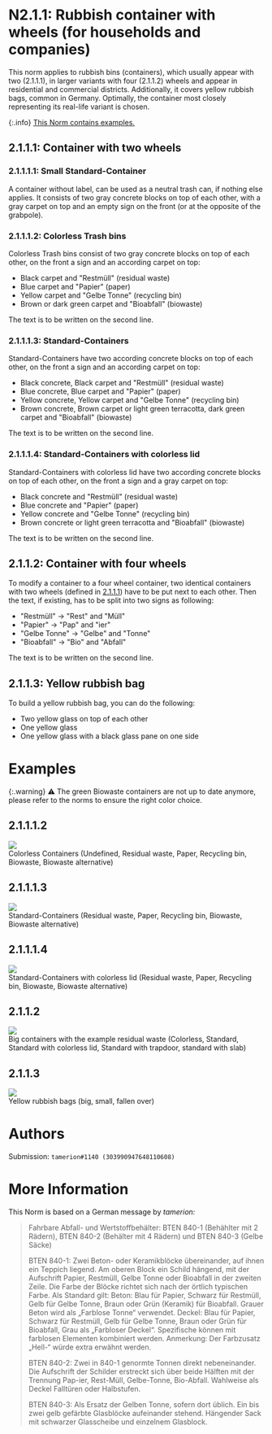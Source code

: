 # N2.1.1: Rubbish container with wheels (for households and companies)

This norm applies to rubbish bins (containers), which usually appear with two (2.1.1.1), in larger variants with four (2.1.1.2) wheels and appear in residential and commercial districts. Additionally, it covers yellow rubbish bags, common in Germany. Optimally, the container most closely representing its real-life variant is chosen.

{:.info}
[This Norm contains examples.](#examples)

## 2.1.1.1: Container with two wheels
### 2.1.1.1.1: Small Standard-Container

A container without label, can be used as a neutral trash can, if nothing else applies. It consists of two gray concrete blocks on top of each other, with a gray carpet on top and an empty sign on the front (or at the opposite of the grabpole).

### 2.1.1.1.2: Colorless Trash bins

Colorless Trash bins consist of two gray concrete blocks on top of each other, on the front a sign and an according carpet on top:
* Black carpet and "Restmüll" (residual waste)
* Blue carpet and "Papier" (paper)
* Yellow carpet and "Gelbe Tonne" (recycling bin)
* Brown or dark green carpet and "Bioabfall" (biowaste)

The text is to be written on the second line.

### 2.1.1.1.3: Standard-Containers

Standard-Containers have two according concrete blocks on top of each other, on the front a sign and an according carpet on top:
* Black concrete, Black carpet and "Restmüll" (residual waste)
* Blue concrete, Blue carpet and "Papier" (paper)
* Yellow concrete, Yellow carpet and "Gelbe Tonne" (recycling bin)
* Brown concrete, Brown carpet or light green terracotta, dark green carpet and "Bioabfall" (biowaste)

The text is to be written on the second line.

### 2.1.1.1.4: Standard-Containers with colorless lid

Standard-Containers with colorless lid have two according concrete blocks on top of each other, on the front a sign and a gray carpet on top:
* Black concrete and "Restmüll" (residual waste)
* Blue concrete and "Papier" (paper)
* Yellow concrete and "Gelbe Tonne" (recycling bin)
* Brown concrete or light green terracotta and "Bioabfall" (biowaste)

The text is to be written on the second line.

## 2.1.1.2: Container with four wheels

To modify a container to a four wheel container, two identical containers with two wheels (defined in [2.1.1.1](#2111-container-with-two-wheels)) have to be put next to each other. Then the text, if existing, has to be split into two signs as following:
* "Restmüll" -> "Rest" and "Müll"
* "Papier" -> "Pap" and "ier"
* "Gelbe Tonne" -> "Gelbe" and "Tonne"
* "Bioabfall" -> "Bio" and "Abfall"

The text is to be written on the second line.

## 2.1.1.3: Yellow rubbish bag

To build a yellow rubbish bag, you can do the following:
* Two yellow glass on top of each other
* One yellow glass
* One yellow glass with a black glass pane on one side

# Examples

{:.warning}
⚠️ The green Biowaste containers are not up to date anymore, please refer to the norms to ensure the right color choice.

## 2.1.1.1.2

![](https://cdn.discordapp.com/attachments/702537093527765083/702537396532674591/N41.png)  
Colorless Containers (Undefined, Residual waste, Paper, Recycling bin, Biowaste, Biowaste alternative)

## 2.1.1.1.3

![](https://cdn.discordapp.com/attachments/702537093527765083/702537401993789480/N41b.png)  
Standard-Containers (Residual waste, Paper, Recycling bin, Biowaste, Biowaste alternative)

## 2.1.1.1.4

![](https://cdn.discordapp.com/attachments/702537093527765083/702537407257378875/N41c.png)  
Standard-Containers with colorless lid (Residual waste, Paper, Recycling bin, Biowaste, Biowaste alternative)

## 2.1.1.2

![](https://cdn.discordapp.com/attachments/702537093527765083/702537411225190450/N42.png)  
Big containers with the example residual waste (Colorless, Standard, Standard with colorless lid, Standard with trapdoor, standard with slab)

## 2.1.1.3

![](https://cdn.discordapp.com/attachments/702537093527765083/702537415809564762/N43.png)  
Yellow rubbish bags (big, small, fallen over)

# Authors

Submission: `tamerion#1140 (303990947648110608)`

# More Information

This Norm is based on a German message by _tamerion:_

> Fahrbare Abfall- und Wertstoffbehälter: BTEN 840-1 (Behählter mit 2 Rädern), BTEN 840-2 (Behälter mit 4 Rädern) und BTEN 840-3 (Gelbe Säcke)
>
> BTEN 840-1: Zwei Beton- oder Keramikblöcke übereinander, auf ihnen ein Teppich liegend. Am oberen Block ein Schild hängend, mit der Aufschrift Papier, Restmüll, Gelbe Tonne oder Bioabfall in der zweiten Zeile. Die Farbe der Blöcke richtet sich nach der örtlich typischen Farbe. Als Standard gilt: Beton: Blau für Papier, Schwarz für Restmüll, Gelb für Gelbe Tonne, Braun oder Grün (Keramik) für Bioabfall. Grauer Beton wird als „Farblose Tonne“ verwendet. Deckel: Blau für Papier, Schwarz für Restmüll, Gelb für Gelbe Tonne, Braun oder Grün für Bioabfall, Grau als „Farbloser Deckel“. Spezifische können mit farblosen Elementen kombiniert werden. Anmerkung: Der Farbzusatz „Hell-“ würde extra erwähnt werden.
>
> BTEN 840-2: Zwei in 840-1 genormte Tonnen direkt nebeneinander. Die Aufschrift der Schilder erstreckt sich über beide Hälften mit der Trennung Pap-ier, Rest-Müll, Gelbe-Tonne, Bio-Abfall. Wahlweise als Deckel Falltüren oder Halbstufen.
>
> BTEN 840-3: Als Ersatz der Gelben Tonne, sofern dort üblich. Ein bis zwei gelb gefärbte Glasblöcke aufeinander stehend. Hängender Sack mit schwarzer Glasscheibe und einzelnem Glasblock.
